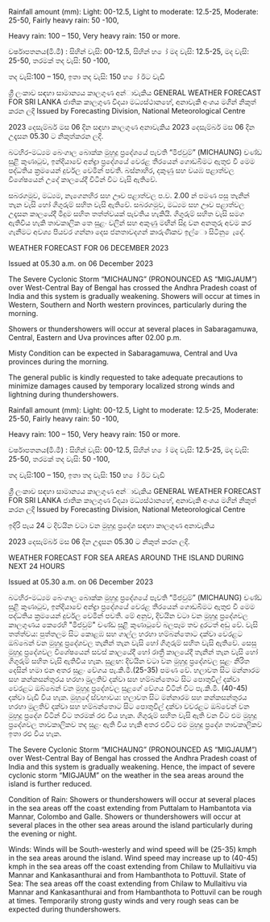 Rainfall amount (mm): Light: 00-12.5, Light to moderate: 12.5-25, Moderate: 25-50, Fairly heavy rain: 50 -100,

Heavy rain: 100 – 150, Very heavy rain: 150 or more.

වර්ෂාපතනය(මි.මී) : සිහින් වැසි: 00-12.5, සිහින් හ ෝ මද වැසි: 12.5-25, මද වැසි: 25-50, තරමක් තද වැසි: 50 -100,

තද වැසි:100 – 150, ඉතා තද වැසි: 150 හ ෝ ඊට වැඩි

ශ්‍රී ලංකාව සඳහා සාමාන්‍යය කාලගුණ අන්‍ාවැකිය GENERAL WEATHER FORECAST FOR SRI LANKA ජාතික කාලගුණ විදයා මධ්‍යස්ථානහේ, අනාවැකි අංශය මගින් නිකුත් කරන ලදි Issued by Forecasting Division, National Meteorological Centre

2023 දෙසැම්බර් මස 06 දින සඳහා කාලගුණ අනාවැකිය 2023 දෙසැම්බර් මස 06 දින උදෑසන 05.30 ට නිකුත්කරන ලදි.

බටහිර-මධ්‍යම බෙංගාල බොක්ක මුහුදු ප්‍රදේශයේ පැවති “මිජවුම්” (MICHAUNG) චණ්ඩ සුළි කුණාටුව, ඉන්දියාවේ අන්ද්‍රා ප්‍රදේශයේ වෙරළ තීරයෙන් ගොඩබිමට ඇතුළු වී මෙම පද්ධතිය ක්‍රමයෙන් දුර්වල වෙමින් පවතී. බස්නාහිර, දකුණු සහ වයඹ පළාත්වල විශේෂයෙන් උදේ කාලයේදී විටින් විට වැසි ඇතිවේ.

සබරගමුව, මධ්‍යම, නැගෙනහිර සහ ඌව පළාත්වල ප.ව. 2.00 න් පමණ පසු තැනින් තැන වැසි හෝ ගිගුරුම් සහිත වැසි ඇතිවේ. සබරගමුව, මධ්‍යම සහ ඌව පළාත්වල උදෑසන කාලයේදී මීදුම සහිත තත්ත්වයක් පැවතිය හැකියි. ගිගුරුම් සහිත වැසි සමග ඇතිවිය හැකි තාවකාලික තෙ සුළං වලින් සහ අකුණු මඟින් සිදු වන අනතුරු අවම කර ගැනීමට අවශ්‍ය පියවර ගන්නා දෙස ජනතාවදගන් කාරුණිකව ඉල්ො සිටිනු ෙැදේ.

WEATHER FORECAST FOR 06 DECEMBER 2023

Issued at 05.30 a.m. on 06 December 2023

The Severe Cyclonic Storm “MICHAUNG” (PRONOUNCED AS “MIGJAUM”) over West-Central Bay of Bengal has crossed the Andhra Pradesh coast of India and this system is gradually weakening. Showers will occur at times in Western, Southern and North western provinces, particularly during the morning.

Showers or thundershowers will occur at several places in Sabaragamuwa, Central, Eastern and Uva provinces after 02.00 p.m.

Misty Condition can be expected in Sabaragamuwa, Central and Uva provinces during the morning.

The general public is kindly requested to take adequate precautions to minimize damages caused by temporary localized strong winds and lightning during thundershowers.

Rainfall amount (mm): Light: 00-12.5, Light to moderate: 12.5-25, Moderate: 25-50, Fairly heavy rain: 50 -100,

Heavy rain: 100 – 150, Very heavy rain: 150 or more.

වර්ෂාපතනය(මි.මී) : සිහින් වැසි: 00-12.5, සිහින් හ ෝ මද වැසි: 12.5-25, මද වැසි: 25-50, තරමක් තද වැසි: 50 -100,

තද වැසි:100 – 150, ඉතා තද වැසි: 150 හ ෝ ඊට වැඩි

ශ්‍රී ලංකාව සඳහා සාමාන්‍යය කාලගුණ අන්‍ාවැකිය GENERAL WEATHER FORECAST FOR SRI LANKA ජාතික කාලගුණ විදයා මධ්‍යස්ථානහේ, අනාවැකි අංශය මගින් නිකුත් කරන ලදි Issued by Forecasting Division, National Meteorological Centre

ඉදිරි පැය 24 ට දිවයින වටා වන මුහුදු ප්‍රදේශ සඳහා කාලගුණ අනාවැකිය

2023 දෙසැම්බර් මස 06 දින උදෑසන 05.30 ට නිකුත් කරන ලදි.

WEATHER FORECAST FOR SEA AREAS AROUND THE ISLAND DURING NEXT 24 HOURS

Issued at 05.30 a.m. on 06 December 2023

බටහිර-මධ්‍යම බෙංගාල බොක්ක මුහුදු ප්‍රදේශයේ පැවති “මිජවුම්” (MICHAUNG) චණ්ඩ සුළි කුණාටුව, ඉන්දියාවේ අන්ද්‍රා ප්‍රදේශයේ වෙරළ තීරයෙන් ගොඩබිමට ඇතුළු වී මෙම පද්ධතිය ක්‍රමයෙන් දුර්වල වෙමින් පවතී. මේ අනුව, දිවයින වටා වන මුහුදු ප්‍රදේශවල කාලගුණය කෙරෙහි "මිජවුම්" චණ්ඩ සුළි කුණාටුවේ බලපෑම තව දුරටත් අඩු වේ. වැසි තත්ත්වය: පුත්තලම සිට කොළඹ සහ ගාල්ල හරහා හම්බන්තොට දක්වා වෙරළට ඔබ්බෙන් වන මුහුදු ප්‍රදේශවල තැනින් තැන වැසි හෝ ගිගුරුම් සහිත වැසි ඇතිවේ. සෙසු මුහුදු ප්‍රදේශවල විශේෂයෙන් සවස් කාලයේදී හෝ රාත්‍රී කාලයේදී තැනින් තැන වැසි හෝ ගිගුරුම් සහිත වැසි ඇතිවිය හැක. සුළඟ: දිවයින වටා වන මුහුදු ප්‍රදේශවල සුළං නිරිත දෙසින් හමා එන අතර සුළං වේගය පැ.කි.මී.(25-35) පමණ වේ. හලාවත සිට මන්නාරම සහ කන්කසන්තුරය හරහා මුලතිව් දක්වා සහ හම්බන්තොට සිට පොතුවිල් දක්වා වෙරළට ඔබ්බෙන් වන මුහුදු ප්‍රදේශවල සුළගේ වේගය විටින් විට පැ.කි.මී. (40-45) දක්වා වැඩි විය හැක. මුහුදේ ස්වභාවය: හලාවත සිට මන්නාරම සහ කන්කසන්තුරය හරහා මුලතිව් දක්වා සහ හම්බන්තොට සිට පොතුවිල් දක්වා වවරළට ඔබ්වෙන් වන මුහුදු ප්‍රදේශ විටින් විට තරමක් රළු විය හැක. ගිගුරුම් සහිත වැසි ඇති වන විට එම මුහුදු ප්‍රදේශවල තාවකාලිකව තද සුළං ඇති විය හැකි අතර එවිට එම මුහුදු ප්‍රදේශ තාවකාලිකව ඉතා රළු විය හැක.

The Severe Cyclonic Storm “MICHAUNG” (PRONOUNCED AS “MIGJAUM”) over West-Central Bay of Bengal has crossed the Andhra Pradesh coast of India and this system is gradually weakening. Hence, the impact of severe cyclonic storm “MIGJAUM” on the weather in the sea areas around the island is further reduced.

Condition of Rain: Showers or thundershowers will occur at several places in the sea areas off the coast extending from Puttalam to Hambantota via Mannar, Colombo and Galle. Showers or thundershowers will occur at several places in the other sea areas around the island particularly during the evening or night.

Winds: Winds will be South-westerly and wind speed will be (25-35) kmph in the sea areas around the island. Wind speed may increase up to (40-45) kmph in the sea areas off the coast extending from Chilaw to Mullaitivu via Mannar and Kankasanthurai and from Hambanthota to Pottuvil. State of Sea: The sea areas off the coast extending from Chilaw to Mullaitivu via Mannar and Kankasanthurai and from Hambanthota to Pottuvil can be rough at times. Temporarily strong gusty winds and very rough seas can be expected during thundershowers.